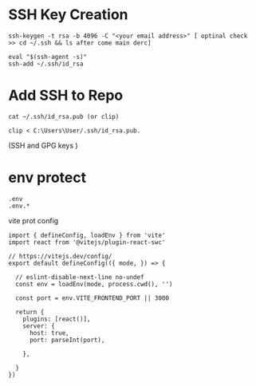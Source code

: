 # SSH Key Creation

```
ssh-keygen -t rsa -b 4096 -C "<your email address>" [ optinal check  >> cd ~/.ssh && ls after come main derc]

eval "$(ssh-agent -s)"
ssh-add ~/.ssh/id_rsa

```
# Add SSH to Repo 

```
cat ~/.ssh/id_rsa.pub (or clip)
```

```
clip < C:\Users\User/.ssh/id_rsa.pub.
```
(SSH and GPG keys )

# env protect
```
.env
.env.*
```
vite prot config

```
import { defineConfig, loadEnv } from 'vite'
import react from '@vitejs/plugin-react-swc'

// https://vitejs.dev/config/
export default defineConfig(({ mode, }) => {

  // eslint-disable-next-line no-undef
  const env = loadEnv(mode, process.cwd(), '')
  
  const port = env.VITE_FRONTEND_PORT || 3000

  return {
    plugins: [react()],
    server: {
      host: true,                 
      port: parseInt(port),        
      
    },
    
  }
})
```
